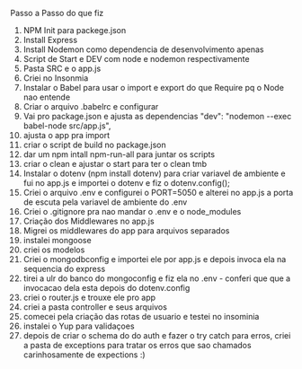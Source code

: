 Passo a Passo do que fiz
1) NPM Init para packege.json
2) Install Express
3) Install Nodemon como dependencia de desenvolvimento apenas
4) Script de Start e DEV com node e nodemon respectivamente
5) Pasta SRC e o app.js
6) Criei no Insonmia 
7) Instalar o Babel para usar o import e export do que Require pq o Node nao entende 
8) Criar o arquivo .babelrc e configurar
9) Vai pro package.json e ajusta as dependencias "dev": "nodemon --exec babel-node src/app.js",
10) ajusta o app pra import
11) criar o script de build no package.json
12) dar um npm intall npm-run-all para juntar os scripts
13) criar o clean e ajustar o start para ter o clean tmb
14) Instalar o dotenv (npm install dotenv) para criar variavel de ambiente e fui no app.js e importei o dotenv e fiz o dotenv.config();
15) Criei o arquivo .env e configurei o PORT=5050  e alterei no app.js a porta de escuta pela variavel de ambiente do .env
16) Criei o .gitignore pra nao mandar o .env e o node_modules
17) Criação dos Middlewares no app.js
18) Migrei os middlewares do app para arquivos separados
19) instalei mongoose
20) criei os modelos
21) Criei o mongodbconfig e importei ele por app.js e depois invoca ela na sequencia do express
22) tirei a ulr do banco do mongoconfig e fiz ela no .env - conferi que que a invocacao dela esta depois do dotenv.config
23) criei o router.js e trouxe ele pro app
24) criei a pasta controller e seus arquivos
25) comecei pela criação das rotas de usuario e testei no insominia
26) instalei o Yup para validaçoes
27) depois de criar o schema do do auth e fazer o try catch para erros, criei a pasta de exceptions para tratar os erros que sao chamados carinhosamente de expections :)
